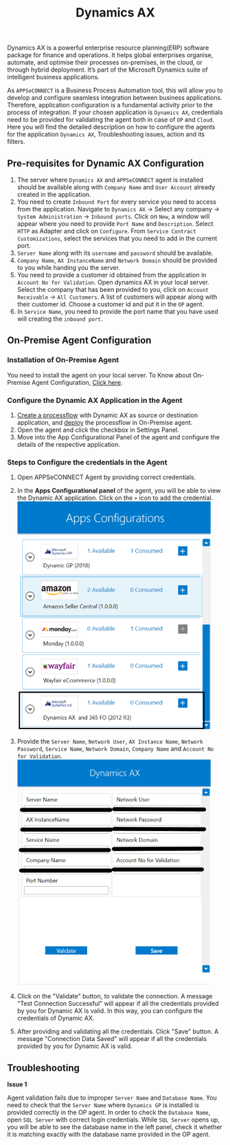 ﻿---
title: "Dynamics AX"
description: "Get to know how you can configure the agent for Dynamics AX, action and its filters."
keywords: "Dynamics AX Configuration, Dynamics AX Application Configuration in OP Agent, Dynamics AX Application Configuration in Cloud Agent."
toc: true
tag: developers
category: "Connectors"
menus: 
    applicationconnector:
        title: "Dynamics AX"
        weight: 26
        icon: fa fa-file-word-o
        identifier: dynamicsaxconnector
---

Dynamics AX is a powerful enterprise resource planning(ERP) software package for finance and operations. 
It helps global enterprises organise, automate, and optimise their processes on-premises, in the cloud, 
or through hybrid deployment. It’s part of the Microsoft Dynamics suite of intelligent business applications. 

As `APPSeCONNECT` is a Business Process Automation tool, this will allow you to develop and configure seamless integration between business applications. 
Therefore, application configuration is a fundamental activity prior to the process of integration. If your chosen application is 
`Dynamics AX`, credentials need to be provided for validating the agent both in case of `OP` and `Cloud`. Here you will find the detailed description on 
how to configure the agents for the application `Dynamics AX`, Troubleshooting issues, action and its filters. 

## Pre-requisites for Dynamic AX Configuration 

1. The server where `Dynamics AX` and `APPSeCONNECT` agent is installed should be available along with `Company Name` and `User Account` already created in the application. 
2. You need to create `Inbound Port` for every service you need to access from the application. 
Navigate to `Dynamics AX` -> Select any company -> `System Administration` -> `Inbound ports`. Click on `New`, a window will 
appear where you need to provide `Port Name` and `Description`. Select `HTTP` as Adapter and click on `Configure`. 
From `Service Contract Customizations`, select the services that you need to add in the current port. 
3. `Server Name` along with its `username` and `password` should be available. 
4. `Company Name`, `AX InstanceName` and `Network Domain` should be provided to you while handing you the server.  
5. You need to provide a customer id obtained from the application in `Account No for Validation`. 
Open dynamics AX in your local server. Select the company that has been provided to you, 
click on `Account Receivable` -> `All Customers`. A list of customers will appear along with their customer id. Choose a 
customer id and put it in the `OP` agent.
7. In `Service Name`, you need to provide the port name that you have used will creating the `inbound port`. 

## On-Premise Agent Configuration 

### Installation of On-Premise Agent

You need to install the agent on your local server. To Know about On-Premise Agent Configuration, [Click here](/deployment/Deployment-Configuration/#on-premise-agent-configuration). 

### Configure the Dynamic AX Application in the Agent

1. [Create a processflow](/getting%20started/create-your-first-processflow/) with Dynamic AX as source or destination application, and [deploy](/processflow/deploying-and-executing-processflow/) the processflow in On-Premise agent.  
2. Open the agent and click the checkbox in Settings Panel.  
3. Move into the  App Configurational Panel of the agent and configure the details of the respective application.  

### Steps to Configure the credentials in the Agent

1) Open APPSeCONNECT Agent by providing correct credentials. 

2) In the **Apps Configurational panel** of the agent, you will be able to view the Dynamic AX application. Click on the `+` icon to add the credential. 
![dynamicsop1](/staticfiles/connectors/media/application-connector/dynamicop1.png) 

3) Provide the `Server Name`, `Network User`, `AX Instance Name`, `Network Password`, `Service Name`, `Network Domain`, `Company Name` and `Account No for Validation`.
![dynamicsop2](/staticfiles/connectors/media/application-connector/dynamicop2.png) 

4) Click on the "Validate" button, to validate the connection. 
A message "Test Connection Successful" will appear if all the credentials provided by you for Dynamic AX is valid. 
In this way, you can configure the credentials of Dynamic AX.  

5) After providing and validating all the credentials. Click "Save" button. 
A message "Connection Data Saved" will appear if all the credentials provided by you for Dynamic AX is valid.

## Troubleshooting

**Issue 1** 

Agent validation fails due to improper `Server Name` and `Database Name`. You need to check that the 
`Server Name` where `Dynamics GP` is installed is provided correctly in the OP agent. In order to check 
the `Database Name`, open `SQL Server` with correct login credentials. While `SQL Server` opens up, 
you will be able to see the database name in the left panel, check it whether it is matching exactly with 
the database name provided in the OP agent. 

